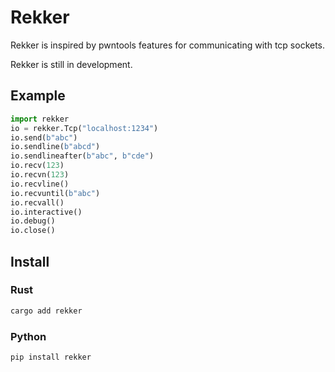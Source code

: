 # Rekker

Rekker is inspired by pwntools features for communicating with tcp sockets. 

Rekker is still in development.

## Example
```python
import rekker
io = rekker.Tcp("localhost:1234")
io.send(b"abc")
io.sendline(b"abcd")
io.sendlineafter(b"abc", b"cde")
io.recv(123)
io.recvn(123)
io.recvline()
io.recvuntil(b"abc")
io.recvall()
io.interactive()
io.debug()
io.close()
```
## Install
### Rust
```bash
cargo add rekker
```
### Python
```bash
pip install rekker
```
